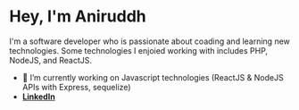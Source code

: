 # Hey, I'm Aniruddh

I'm a software developer who is passionate about coading and learning new technologies.
Some technologies I enjoied working with includes PHP, NodeJS, and ReactJS.

- 🔭 I’m currently working on Javascript technologies (ReactJS & NodeJS APIs with Express, sequelize)
- [**LinkedIn**](https://www.linkedin.com/in/aniruddhpurohit/)
